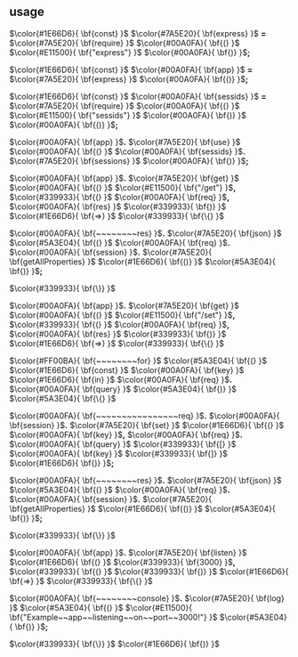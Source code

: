 ## usage
$\color{#1E66D6}{
    \bf{const}
}$ 
$\color{#7A5E20}{
    \bf{express}
}$ **=** 
$\color{#7A5E20}{
    \bf{require}
}$ 
$\color{#00A0FA}{
    \bf{(}
}$
$\color{#E11500}{
    \bf{"express"}
}$
$\color{#00A0FA}{
    \bf{)}
}$**;**

$\color{#1E66D6}{
    \bf{const}
}$ 
$\color{#00A0FA}{
    \bf{app}
}$ **=** 
$\color{#7A5E20}{
    \bf{express}
}$
$\color{#00A0FA}{
    \bf{()}
}$**;**

$\color{#1E66D6}{
    \bf{const}
}$ 
$\color{#00A0FA}{
    \bf{sessids}
}$ **=** 
$\color{#7A5E20}{
    \bf{require}
}$ 
$\color{#00A0FA}{
    \bf{(}
}$
$\color{#E11500}{
    \bf{"sessids"}
}$
$\color{#00A0FA}{
    \bf{)}
}$
$\color{#00A0FA}{
    \bf{()}
}$**;**

$\color{#00A0FA}{
    \bf{app}
}$**.**
$\color{#7A5E20}{
    \bf{use}
}$ 
$\color{#00A0FA}{
    \bf{(}
}$
$\color{#00A0FA}{
    \bf{sessids}
}$**.**
$\color{#7A5E20}{
    \bf{sessions}
}$
$\color{#00A0FA}{
    \bf{)}
}$**;**

$\color{#00A0FA}{
    \bf{app}
}$**.**
$\color{#7A5E20}{
    \bf{get}
}$
$\color{#00A0FA}{
    \bf{(}
}$
$\color{#E11500}{
    \bf{"/get"}
}$**,** 
$\color{#339933}{
    \bf{(}
}$
$\color{#00A0FA}{
    \bf{req}
}$**,** 
$\color{#00A0FA}{
    \bf{res}
}$ 
$\color{#339933}{
    \bf{)}
}$ 
$\color{#1E66D6}{
    \bf{=>}
}$ 
$\color{#339933}{
    \bf{\{}
}$

$\color{#00A0FA}{
    \bf{~~~~~~~~res}
}$**.**
$\color{#7A5E20}{
    \bf{json}
}$
$\color{#5A3E04}{
    \bf{(}
}$
$\color{#00A0FA}{
    \bf{req}
}$**.**
$\color{#00A0FA}{
    \bf{session}
}$**.**
$\color{#7A5E20}{
    \bf{getAllProperties}
}$
$\color{#1E66D6}{
    \bf{()}
}$
$\color{#5A3E04}{
    \bf{)}
}$**;**

$\color{#339933}{
    \bf{\}}
}$ 

$\color{#00A0FA}{
    \bf{app}
}$**.**
$\color{#7A5E20}{
    \bf{get}
}$
$\color{#00A0FA}{
    \bf{(}
}$
$\color{#E11500}{
    \bf{"/set"}
}$**,** 
$\color{#339933}{
    \bf{(}
}$
$\color{#00A0FA}{
    \bf{req}
}$**,** 
$\color{#00A0FA}{
    \bf{res}
}$ 
$\color{#339933}{
    \bf{)}
}$ 
$\color{#1E66D6}{
    \bf{=>}
}$ 
$\color{#339933}{
    \bf{\{}
}$

$\color{#FF00BA}{
    \bf{~~~~~~~~for}
}$ 
$\color{#5A3E04}{
    \bf{(}
}$
$\color{#1E66D6}{
    \bf{const}
}$ 
$\color{#00A0FA}{
    \bf{key}
}$ 
$\color{#1E66D6}{
    \bf{in}
}$ 
$\color{#00A0FA}{
    \bf{req}
}$**.**
$\color{#00A0FA}{
    \bf{query}
}$
$\color{#5A3E04}{
    \bf{)}
}$ 
$\color{#5A3E04}{
    \bf{\{}
}$

$\color{#00A0FA}{
    \bf{~~~~~~~~~~~~~~~~req}
}$**.**
$\color{#00A0FA}{
    \bf{session}
}$**.**
$\color{#7A5E20}{
    \bf{set}
}$
$\color{#1E66D6}{
    \bf{(}
}$
$\color{#00A0FA}{
    \bf{key}
}$**,** 
$\color{#00A0FA}{
    \bf{req}
}$**.**
$\color{#00A0FA}{
    \bf{query}
}$
$\color{#339933}{
    \bf{[}
}$
$\color{#00A0FA}{
    \bf{key}
}$
$\color{#339933}{
    \bf{]}
}$
$\color{#1E66D6}{
    \bf{)}
}$**;**

$\color{#00A0FA}{
    \bf{~~~~~~~~res}
}$**.**
$\color{#7A5E20}{
    \bf{json}
}$
$\color{#5A3E04}{
    \bf{(}
}$
$\color{#00A0FA}{
    \bf{req}
}$**.**
$\color{#00A0FA}{
    \bf{session}
}$**.**
$\color{#7A5E20}{
    \bf{getAllProperties}
}$
$\color{#1E66D6}{
    \bf{()}
}$
$\color{#5A3E04}{
    \bf{)}
}$**;**

$\color{#339933}{
    \bf{\}}
}$

$\color{#00A0FA}{
    \bf{app}
}$**.**
$\color{#7A5E20}{
    \bf{listen}
}$
$\color{#1E66D6}{
    \bf{(}
}$
$\color{#339933}{
    \bf{3000}
}$**,** 
$\color{#339933}{
    \bf{(}
}$
$\color{#339933}{
    \bf{)}
}$ 
$\color{#1E66D6}{
    \bf{=>}
}$ 
$\color{#339933}{
    \bf{\{}
}$

$\color{#00A0FA}{
    \bf{~~~~~~~~console}
}$**.**
$\color{#7A5E20}{
    \bf{log}
}$
$\color{#5A3E04}{
    \bf{(}
}$
$\color{#E11500}{
    \bf{"Example~~app~~listening~~on~~port~~3000!"}
}$
$\color{#5A3E04}{
    \bf{)}
}$**;**

$\color{#339933}{
    \bf{\}}
}$
$\color{#1E66D6}{
    \bf{)}
}$